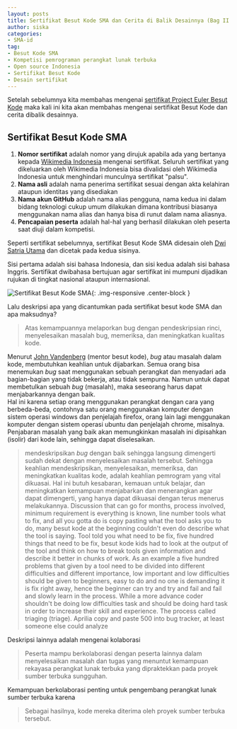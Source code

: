```yaml
---
layout: posts
title: Sertifikat Besut Kode SMA dan Cerita di Balik Desainnya (Bag II Habis)
author: siska
categories:
- SMA-id
tag:
- Besut Kode SMA
- Kompetisi pemrograman perangkat lunak terbuka
- Open source Indonesia
- Sertifikat Besut Kode 
- Desain sertifikat
---
```


Setelah sebelumnya kita membahas mengenai [sertifikat Project Euler Besut Kode](https://wikimedia-id.github.io/sma/2017/01/05/SertifikatBesutKodedanCeritaDesain.html) 
maka kali ini kita akan membahas mengenai sertifikat Besut Kode dan cerita dibalik desainnya. 

## Sertifikat Besut Kode SMA
1. **Nomor sertifikat** adalah nomor yang dirujuk apabila ada yang bertanya kepada [Wikimedia Indonesia](http://wikimedia.or.id/wiki/Halaman_Utama)  mengenai sertifikat. Seluruh sertifikat yang dikeluarkan oleh Wikimedia Indonesia bisa divalidasi oleh Wikimedia Indonesia untuk menghindari munculnya sertifikat "palsu". 
2. **Nama asli** adalah nama penerima sertifikat sesuai dengan akta kelahiran ataupun identitas yang disediakan
3. **Nama akun GitHub** adalah nama alias pengguna, nama kedua ini dalam bidang teknologi cukup umum dilakukan dimana kontribusi biasanya menggunakan nama alias dan hanya bisa di runut dalam nama aliasnya. 
4. **Pencapaian peserta** adalah hal-hal yang berhasil dilakukan oleh peserta saat diuji dalam kompetisi. 

Seperti sertifikat sebelumnya, sertifikat Besut Kode SMA didesain oleh [Dwi Satria Utama](https://github.com/RioSatria) dan dicetak pada kedua sisinya. 

Sisi pertama adalah sisi bahasa Indonesia, dan sisi kedua adalah sisi bahasa Inggris. Sertifikat dwibahasa bertujuan agar sertifikat ini mumpuni dijadikan rujukan di tingkat nasional ataupun internasional. 

![Sertifikat Besut Kode SMA](http://wikimedia-id.github.io/besutkode/img/blog/Sertifikat%20Besut%20Kode%20SMA.png "Sertifikat Besut Kode SMA"){: .img-responsive .center-block } 

Lalu deskripsi apa yang dicantumkan pada sertifikat besut kode SMA dan apa maksudnya? 

>Atas kemampuannya melaporkan bug dengan pendeskripsian rinci, menyelesaikan masalah bug, memeriksa, dan meningkatkan kualitas kode. 

Menurut [John Vandenberg](https://github.com/jayvdb) (mentor besut kode), *bug* atau masalah dalam kode, membutuhkan keahlian untuk dijabarkan. Semua orang bisa menemukan *bug* saat menggunakan sebuah perangkat dan menyadari ada bagian-bagian yang tidak bekerja, atau tidak sempurna. Namun untuk dapat membetulkan sebuah *bug* (masalah), maka seseorang harus dapat menjabarkannya dengan baik. <br>Hal ini karena setiap orang menggunakan perangkat dengan cara yang berbeda-beda, contohnya satu orang menggunakan komputer dengan sistem operasi windows dan penjelajah firefox, orang lain lagi menggunakan komputer dengan sistem operasi ubuntu dan penjelajah chrome, misalnya. Penjabaran masalah yang baik akan memungkinkan masalah ini dipisahkan (isolir) dari kode lain, sehingga dapat diselesaikan. 

> mendeskripsikan *bug* dengan baik sehingga langsung dimengerti sudah dekat dengan menyelesaikan masalah tersebut. Sehingga keahlian mendeskripsikan, menyelesaikan, memeriksa, dan meningkatkan kualitas kode, adalah keahlian pemrogram yang vital dikuasai. Hal ini butuh kesabaran, kemauan untuk belajar, dan meningkatkan kemampuan menjabarkan dan menerangkan agar dapat dimengerti, yang hanya dapat dikuasai dengan terus menerus melakukannya. Discussion that can go for months, process involved, minimum requirement is everything is known, line number tools what to fix, and all you gotta do is copy pasting what the tool asks you to do, many besut kode at the beginning couldn't even do describe what the tool is saying. Tool told you what need to be fix, five hundred things that need to be fix, besut kode kids had to look at the output of the tool and think on how to break tools given information and describe it better in chunks of work. As an example a five hundred problems that given by a tool need to be divided into different difficulties and different importance, low important and low difficulties should be given to beginners, easy to do and no one is demanding it is fix right away, hence the beginner can try and try and fail and fail and slowly learn in the process. While a more advance coder shouldn't be doing low difficulties task and should be doing hard task in order to increase their skill and experience. The process called triaging (triage). Aprilia copy and paste 500 into bug tracker, at least someone else could analyze 

Deskripsi lainnya adalah mengenai kolaborasi

> Peserta mampu berkolaborasi dengan peserta lainnya dalam menyelesaikan masalah dan tugas yang menuntut kemampuan rekayasa perangkat lunak terbuka yang dipraktekkan pada proyek sumber terbuka sungguhan. 

Kemampuan berkolaborasi penting untuk pengembang perangkat lunak sumber terbuka karena 



> Sebagai hasilnya, kode mereka diterima oleh proyek sumber terbuka tersebut. 
